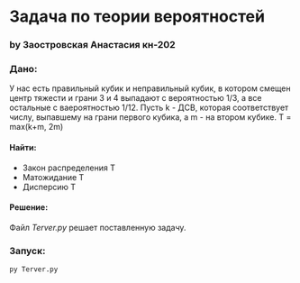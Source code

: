 # Задача по теории вероятностей
### by Заостровская Анастасия кн-202

### Дано:
У нас есть правильный кубик и неправильный кубик, в котором смещен центр тяжести и грани 3 и 4 выпадают с вероятностью 1/3, а все остальные с ваероятностью 1/12. Пусть k - ДСВ, которая соответствует числу, выпавшему на грани первого кубика, а m - на втором кубике.
Т = max(k+m, 2m)
#### Найти:
- Закон распределения T
- Матожидание Т
- Дисперсию Т
#### Решение:
Файл *Terver.py* решает поставленную задачу.

### Запуск:
	py Terver.py